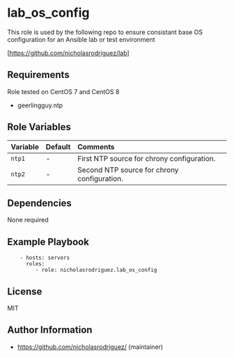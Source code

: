 lab_os_config
=============

This role is used by the following repo to ensure consistant base OS configuration for an Ansible lab or test environment

[https://github.com/nicholasrodriguez/lab]

Requirements
------------

Role tested on CentOS 7 and CentOS 8
- geerlingguy.ntp

Role Variables
--------------

| Variable                   | Default | Comments                                                                                                                                                  |
| :---                       | :---    | :---                                                                                                                                                      |
| `ntp1`    | -      | First NTP source for chrony configuration.                                      |
| `ntp2`    | -      | Second NTP source for chrony configuration.                                      |

Dependencies
------------

None required


Example Playbook
----------------

```
    - hosts: servers
      roles:
         - role: nicholasrodriguez.lab_os_config
```
License
-------

MIT

Author Information
------------------

- https://github.com/nicholasrodriguez/ (maintainer)
